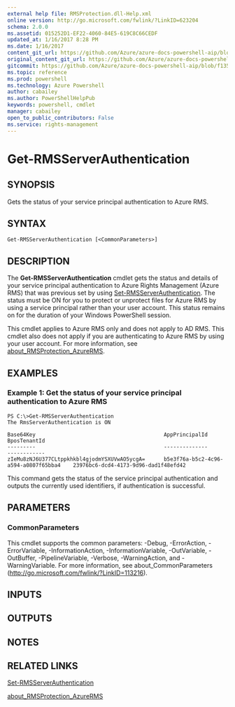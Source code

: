 ```yaml
---
external help file: RMSProtection.dll-Help.xml
online version: http://go.microsoft.com/fwlink/?LinkID=623204
schema: 2.0.0
ms.assetid: 015252D1-EF22-4060-84E5-619C8C66CEDF
updated_at: 1/16/2017 8:28 PM
ms.date: 1/16/2017
content_git_url: https://github.com/Azure/azure-docs-powershell-aip/blob/live/Azure%20Information%20Protection/RMSProtection/vlatest/Get-RMSServerAuthentication.md
original_content_git_url: https://github.com/Azure/azure-docs-powershell-aip/blob/live/Azure%20Information%20Protection/RMSProtection/vlatest/Get-RMSServerAuthentication.md
gitcommit: https://github.com/Azure/azure-docs-powershell-aip/blob/f1352338bfee6b58a131e5d9723b53e5719e2276/Azure%20Information%20Protection/RMSProtection/vlatest/Get-RMSServerAuthentication.md
ms.topic: reference
ms.prod: powershell
ms.technology: Azure Powershell
author: cabailey
ms.author: PowerShellHelpPub
keywords: powershell, cmdlet
manager: cabailey
open_to_public_contributors: False
ms.service: rights-management
---
```


# Get-RMSServerAuthentication

## SYNOPSIS
Gets the status of your service principal authentication to Azure RMS.

## SYNTAX

```
Get-RMSServerAuthentication [<CommonParameters>]
```

## DESCRIPTION
The **Get-RMSServerAuthentication** cmdlet gets the status and details of your service principal authentication to Azure Rights Management (Azure  RMS) that was previous set by using [Set-RMSServerAuthentication](./Set-RMSServerAuthentication.md). The status must be ON for you to protect or unprotect files for Azure RMS by using a service principal rather than your user account. This status remains on for the duration of your Windows PowerShell session.

This cmdlet applies to Azure  RMS only and does not apply to AD RMS. This cmdlet also does not apply if you are authenticating to Azure RMS by using your user account. For more information, see [about_RMSProtection_AzureRMS](./about_RMSProtection_AzureRMS.md).

## EXAMPLES

### Example 1: Get the status of your service principal authentication to Azure RMS
```
PS C:\>Get-RMSServerAuthentication
The RmsServerAuthentication is ON

Base64Key                                         AppPrincipalId                          BposTenantId
---------                                         --------------                          ------------
zIeMu8zNJ6U377CLtppkhkbl4gjodmYSXUVwAO5ycgA=      b5e3f76a-b5c2-4c96-a594-a0807f65bba4    23976bc6-dcd4-4173-9d96-dad1f48efd42
```

This command gets the status of the service principal authentication and outputs the currently used identifiers, if authentication is successful.

## PARAMETERS

### CommonParameters
This cmdlet supports the common parameters: -Debug, -ErrorAction, -ErrorVariable, -InformationAction, -InformationVariable, -OutVariable, -OutBuffer, -PipelineVariable, -Verbose, -WarningAction, and -WarningVariable. For more information, see about_CommonParameters (http://go.microsoft.com/fwlink/?LinkID=113216).

## INPUTS

## OUTPUTS

## NOTES

## RELATED LINKS

[Set-RMSServerAuthentication](xref:RMSProtection/vlatest/Set-RMSServerAuthentication.md)

[about_RMSProtection_AzureRMS](xref:RMSProtection/vlatest/about_RMSProtection_AzureRMS.md)
